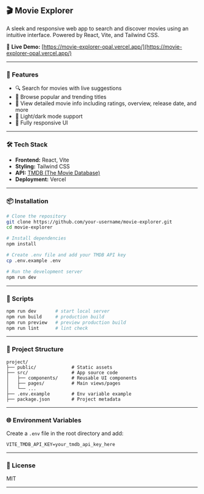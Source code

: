 ## 🎬 Movie Explorer

A sleek and responsive web app to search and discover movies using an intuitive interface. Powered by React, Vite, and Tailwind CSS.

🔗 **Live Demo:** [https://movie-explorer-opal.vercel.app/](https://movie-explorer-opal.vercel.app/)

---

### 🚀 Features

- 🔍 Search for movies with live suggestions
- 🎥 Browse popular and trending titles
- 🧾 View detailed movie info including ratings, overview, release date, and more
- 🌙 Light/dark mode support
- 📱 Fully responsive UI

---

### 🛠️ Tech Stack

- **Frontend:** React, Vite
- **Styling:** Tailwind CSS
- **API:** [TMDB (The Movie Database)](https://www.themoviedb.org/documentation/api)
- **Deployment:** Vercel

---

### 📦 Installation

```bash
# Clone the repository
git clone https://github.com/your-username/movie-explorer.git
cd movie-explorer

# Install dependencies
npm install

# Create .env file and add your TMDB API key
cp .env.example .env

# Run the development server
npm run dev
```

---

### 🧪 Scripts

```bash
npm run dev       # start local server
npm run build     # production build
npm run preview   # preview production build
npm run lint      # lint check
```

---

### 📁 Project Structure

```
project/
├── public/             # Static assets
├── src/                # App source code
│   ├── components/     # Reusable UI components
│   ├── pages/          # Main views/pages
│   └── ...
├── .env.example        # Env variable example
├── package.json        # Project metadata
```

---

### 🌐 Environment Variables

Create a `.env` file in the root directory and add:

```env
VITE_TMDB_API_KEY=your_tmdb_api_key_here
```

---

### 📄 License

MIT

---
